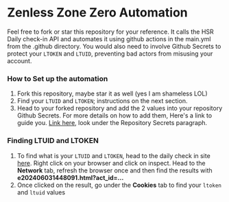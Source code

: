 # Zenless Zone Zero Automation

Feel free to fork or star this repository for your reference.
It calls the HSR Daily check-in API and automates it using github actions in the main.yml from the .github directory.
You would also need to involve Github Secrets to protect your `LTOKEN` and `LTUID`, preventing bad actors from misusing your account.

### How to Set up the automation

1. Fork this repository, maybe star it as well (yes I am shameless LOL)
2. Find your `LTUID` and `LTOKEN`; instructions on the next section.
3. Head to your forked repository and add the 2 values into your repository Github Secrets. For more details on how to add them, Here's a link to guide you. [Link here](https://blog.devgenius.io/github-actions-secrets-6b8a86701703), look under the Repository Secrets paragraph.

### Finding LTUID and LTOKEN

1. To find what is your `LTUID` and `LTOKEN`, head to the daily check in site [here](https://act.hoyolab.com/bbs/event/signin/zzz/e202406031448091.html?act_id=e202406031448091&hyl_auth_required=true&hyl_presentation_style=fullscreen&utm_campaign=checkin&utm_id=8&utm_medium=tools&utm_source=hoyolab&lang=en-us&bbs_theme=light&bbs_theme_device=1). Right click on your browser and click on inspect. Head to the **Network** tab, refresh the browser once and then find the results with **e202406031448091.html?act_id=...**
2. Once clicked on the result, go under the **Cookies** tab to find your `ltoken` and `ltuid` values
